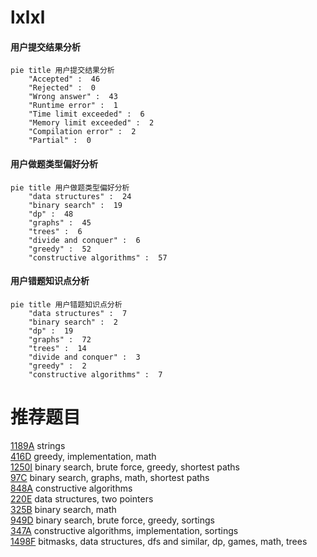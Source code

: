 # lxlxl

<!-- tabs:start -->



#### **用户提交结果分析**

```mermaid
pie title 用户提交结果分析
    "Accepted" :  46
    "Rejected" :  0
    "Wrong answer" :  43
    "Runtime error" :  1
    "Time limit exceeded" :  6
    "Memory limit exceeded" :  2
    "Compilation error" :  2
    "Partial" :  0
```

#### **用户做题类型偏好分析**

```mermaid
pie title 用户做题类型偏好分析
    "data structures" :  24
    "binary search" :  19
    "dp" :  48
    "graphs" :  45
    "trees" :  6
    "divide and conquer" :  6
    "greedy" :  52
    "constructive algorithms" :  57
```
#### **用户错题知识点分析**

```mermaid
pie title 用户错题知识点分析
    "data structures" :  7
    "binary search" :  2
    "dp" :  19
    "graphs" :  72
    "trees" :  14
    "divide and conquer" :  3
    "greedy" :  2
    "constructive algorithms" :  7
```



<!-- tabs:end -->
# 推荐题目
[1189A](https://codeforces.com/contest/1189/problem/A)		strings		  
[416D](https://codeforces.com/contest/416/problem/D)		greedy,
                        implementation,
                        math		  
[1250I](https://codeforces.com/contest/1250/problem/I)		binary search,
                        brute force,
                        greedy,
                        shortest paths		  
[97C](https://codeforces.com/contest/97/problem/C)		binary search,
                        graphs,
                        math,
                        shortest paths		  
[848A](https://codeforces.com/contest/848/problem/A)		constructive algorithms		  
[220E](https://codeforces.com/contest/220/problem/E)		data structures,
                        two pointers		  
[325B](https://codeforces.com/contest/325/problem/B)		binary search,
                        math		  
[949D](https://codeforces.com/contest/949/problem/D)		binary search,
                        brute force,
                        greedy,
                        sortings		  
[347A](https://codeforces.com/contest/347/problem/A)		constructive algorithms,
                        implementation,
                        sortings		  
[1498F](https://codeforces.com/contest/1498/problem/F)		bitmasks,
                        data structures,
                        dfs and similar,
                        dp,
                        games,
                        math,
                        trees		  
